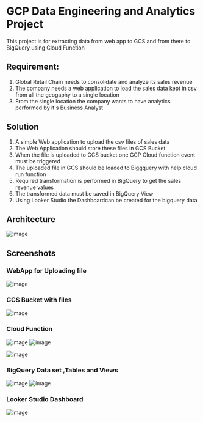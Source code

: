 # GCP Data Engineering and Analytics Project
This project is for extracting data from web app  to GCS and from there to BigQuery using Cloud Function

## Requirement:
1. Global Retail Chain needs to consolidate and analyze its sales  revenue
2. The company needs a web application to load the sales data kept  in csv from all the geogaphy to a single location
3. From  the single location the company wants to have analytics performed by it's Business Analyst

## Solution
1. A simple Web application to upload the csv files of sales data
2. The Web Application should store these files in GCS Bucket
3. When the file is uploaded to GCS bucket one GCP Cloud function event must be triggered
4. The uploaded file in GCS should be loaded to Biggquery with help cloud run function
5. Required transformation  is performed in BigQuery to get the sales revenue values
6. The transformed data must be saved in BigQuery View
7. Using Looker Studio the Dashboardcan  be created for the  bigquery data

## Architecture

![image](https://github.com/user-attachments/assets/f64a377a-e6ad-405d-a5c7-ecfa8f2f1c7a)


## Screenshots
### WebApp for Uploading file
![image](https://github.com/user-attachments/assets/60669c3c-f962-4be0-8409-3e423fdce120)

### GCS Bucket with files
![image](https://github.com/user-attachments/assets/62494a6b-6c58-4f56-88f3-715a8dd020a6)

### Cloud Function
![image](https://github.com/user-attachments/assets/54579109-6c3e-4646-829e-389ddbf69225)
![image](https://github.com/user-attachments/assets/72c31ec4-c710-4ee6-8238-eb588a2f25ad)

![image](https://github.com/user-attachments/assets/a26498ee-48f1-4bc0-99c1-900fd3ab9200)

### BigQuery Data set ,Tables and Views
![image](https://github.com/user-attachments/assets/306962a7-b95b-429a-8e62-c635d2ceff5a)
![image](https://github.com/user-attachments/assets/2ce62b4f-febd-44ec-92c0-5fc7d40e1b3e)

### Looker Studio  Dashboard
![image](https://github.com/user-attachments/assets/f531d44d-1c93-4256-b28d-6fd0ecc96463)





